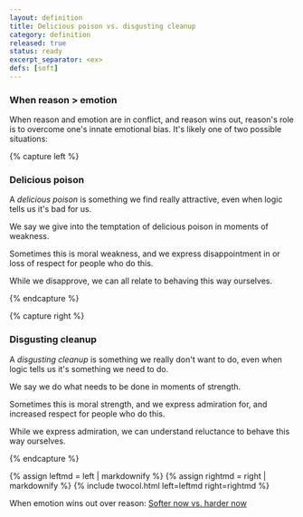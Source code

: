 ```yaml
---
layout: definition
title: Delicious poison vs. disgusting cleanup
category: definition
released: true
status: ready
excerpt_separator: <ex>
defs: [soft]
---
```


### When reason > emotion

When reason and emotion are in conflict, and reason wins out, reason's
role is to overcome one's innate emotional bias. It's likely one of
two possible situations:

<p class="mb-5"/>

{% capture left %}

### Delicious poison

A *delicious poison* is something we find really attractive, even when logic tells us it's bad for us.

We say we give into the temptation of delicious poison in moments of weakness.

Sometimes this is moral weakness, and we express disappointment in or loss of respect for people who do this.

While we disapprove, we can all relate to behaving this way ourselves.

{% endcapture %}

{% capture right %}

### Disgusting cleanup

A *disgusting cleanup* is something we really don't want to do, even when logic tells us it's something we need to do.

We say we do what needs to be done in moments of strength.

Sometimes this is moral strength, and we express admiration for, and increased respect for people who do this.

While we express admiration, we can understand reluctance to behave this way ourselves.

{% endcapture %}

{% assign leftmd = left | markdownify %}
{% assign rightmd = right | markdownify %}
{% include twocol.html left=leftmd right=rightmd %}

When emotion wins out over reason: [Softer now vs. harder now](soft)
